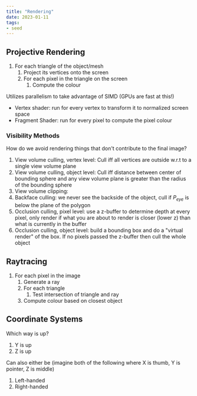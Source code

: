 ```yaml
---
title: "Rendering"
date: 2023-01-11
tags:
- seed
---
```


## Projective Rendering
1. For each triangle of the object/mesh
	1. Project its vertices onto the screen
	2. For each pixel in the triangle on the screen
		1. Compute the colour

Utilizes parallelism to take advantage of SIMD (GPUs are fast at this!)
- Vertex shader: run for every vertex to transform it to normalized screen space
- Fragment Shader: run for every pixel to compute the pixel colour

### Visibility Methods
How do we avoid rendering things that don't contribute to the final image?
1. View volume culling, vertex level: Cull iff all vertices are outside w.r.t to a single view volume plane
2. View volume culling, object level: Cull iff distance between center of bounding sphere and any view volume plane is greater than the radius of the bounding sphere
3. View volume clipping:
4. Backface culling: we never see the backside of the object, cull if $P_{eye}$ is below the plane of the polygon
5. Occlusion culling, pixel level: use a z-buffer to determine depth at every pixel, only render if what you are about to render is closer (lower z) than what is currently in the buffer
6. Occlusion culling, object level: build a bounding box and do a "virtual render" of the box. If no pixels passed the z-buffer then cull the whole object

## Raytracing
1. For each pixel in the image
	1. Generate a ray
	2. For each triangle
		1. Test intersection of triangle and ray
	3. Compute colour based on closest object

## Coordinate Systems
Which way is up?
1. Y is up
2. Z is up

Can also either be (imagine both of the following where X is thumb, Y is pointer, Z is middle)
1. Left-handed
2. Right-handed

